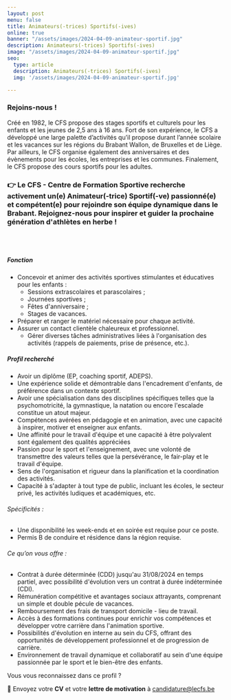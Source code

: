 ```yaml
---
layout: post
menu: false
title: Animateurs(-trices) Sportifs(-ives)
online: true
banner: "/assets/images/2024-04-09-animateur-sportif.jpg"
description: Animateurs(-trices) Sportifs(-ives)
image: "/assets/images/2024-04-09-animateur-sportif.jpg"
seo:
  type: article
  description: Animateurs(-trices) Sportifs(-ives)
  img: '/assets/images/2024-04-09-animateur-sportif.jpg'

---
```

### Rejoins-nous !

Créé en 1982, le CFS propose des stages sportifs et culturels pour les enfants et les jeunes de 2,5 ans à 16 ans. Fort de son expérience, le CFS a développé une large palette d’activités qu’il propose durant l’année scolaire et les vacances sur les régions du Brabant Wallon, de Bruxelles et de Liège. Par ailleurs, le CFS organise également des anniversaires et des évènements pour les écoles, les entreprises et les communes. Finalement, le CFS propose des cours sportifs pour les adultes.
<br>
### 👉 Le CFS - Centre de Formation Sportive recherche activement un(e) Animateur(-trice) Sportif(-ve) passionné(e) et compétent(e) pour rejoindre son équipe dynamique dans le Brabant. Rejoignez-nous pour inspirer et guider la prochaine génération d'athlètes en herbe !
<br><br>
##### Fonction
* Concevoir et animer des activités sportives stimulantes et éducatives pour les enfants :
  * Sessions extrascolaires et parascolaires ;
  * Journées sportives ;
  * Fêtes d'anniversaire ;
  * Stages de vacances.
* Préparer et ranger le matériel nécessaire pour chaque activité.
* Assurer un contact clientèle chaleureux et professionnel.
  * Gérer diverses tâches administratives liées à l'organisation des activités (rappels de paiements, prise de présence, etc.).

##### Profil recherché
* Avoir un diplôme (EP, coaching sportif, ADEPS).
* Une expérience solide et démontrable dans l'encadrement d'enfants, de préférence dans un contexte sportif.
* Avoir une spécialisation dans des disciplines spécifiques telles que la psychomotricité, la gymnastique, la natation ou encore l'escalade constitue un atout majeur.
* Compétences avérées en pédagogie et en animation, avec une capacité à inspirer, motiver et enseigner aux enfants.
* Une affinité pour le travail d'équipe et une capacité à être polyvalent sont également des qualités appréciées
* Passion pour le sport et l'enseignement, avec une volonté de transmettre des valeurs telles que la persévérance, le fair-play et le travail d'équipe.
* Sens de l'organisation et rigueur dans la planification et la coordination des activités.
* Capacité à s'adapter à tout type de public, incluant les écoles, le secteur privé, les activités ludiques et académiques, etc.

###### Spécificités  :
* Une disponibilité les week-ends et en soirée est requise pour ce poste.
* Permis B de conduire et résidence dans la région requise.

###### Ce qu’on vous offre :
* Contrat à durée déterminée (CDD) jusqu'au 31/08/2024 en temps partiel, avec possibilité d'évolution vers un contrat à durée indéterminée (CDI).
* Rémunération compétitive et avantages sociaux attrayants, comprenant un simple et double pécule de vacances.
* Remboursement des frais de transport domicile - lieu de travail.
* Accès à des formations continues pour enrichir vos compétences et développer votre carrière dans l'animation sportive.
* Possibilités d'évolution en interne au sein du CFS, offrant des opportunités de développement professionnel et de progression de carrière.
* Environnement de travail dynamique et collaboratif au sein d'une équipe passionnée par le sport et le bien-être des enfants.

Vous vous reconnaissez dans ce profil ?<br>

📩 Envoyez votre **CV** et votre **lettre de motivation** à [candidature@lecfs.be](mailto:candidature@lecfs.be)
